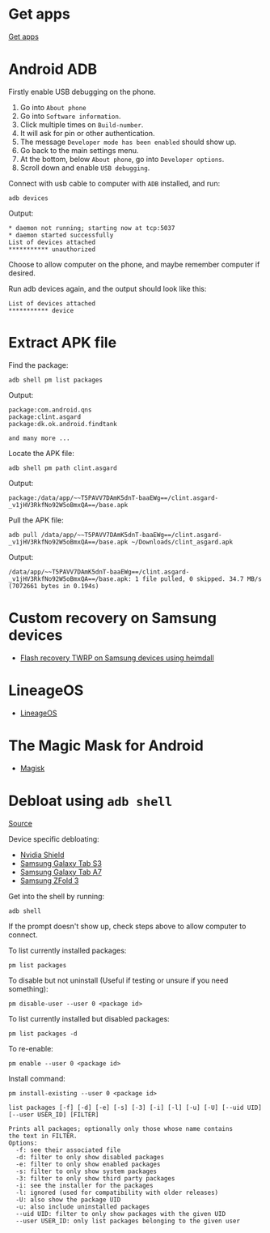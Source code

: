 # Get apps

[Get apps](get_apps/)

# Android ADB

Firstly enable USB debugging on the phone.

1. Go into `About phone`
1. Go into `Software information`.
1. Click multiple times on `Build-number`.
1. It will ask for pin or other authentication.
1. The message `Developer mode has been enabled` should show up.
1. Go back to the main settings menu.
1. At the bottom, below `About phone`, go into `Developer options`.
1. Scroll down and enable `USB debugging`.

Connect with usb cable to computer with `ADB` installed, and run:
```
adb devices
```
Output:
```
* daemon not running; starting now at tcp:5037
* daemon started successfully
List of devices attached
***********	unauthorized
```

Choose to allow computer on the phone, and maybe remember computer if desired.

Run adb devices again, and the output should look like this:
```
List of devices attached
*********** device
```
# Extract APK file

Find the package:
```
adb shell pm list packages
```
Output:
```
package:com.android.qns
package:clint.asgard
package:dk.ok.android.findtank

and many more ...
```

Locate the APK file:
```
adb shell pm path clint.asgard
```
Output:
```
package:/data/app/~~T5PAVV7DAmK5dnT-baaEWg==/clint.asgard-_v1jHV3RkfNo92W5oBmxQA==/base.apk
```

Pull the APK file:
```
adb pull /data/app/~~T5PAVV7DAmK5dnT-baaEWg==/clint.asgard-_v1jHV3RkfNo92W5oBmxQA==/base.apk ~/Downloads/clint_asgard.apk
```
Output:
```
/data/app/~~T5PAVV7DAmK5dnT-baaEWg==/clint.asgard-_v1jHV3RkfNo92W5oBmxQA==/base.apk: 1 file pulled, 0 skipped. 34.7 MB/s (7072661 bytes in 0.194s)
```

# Custom recovery on Samsung devices

- [Flash recovery TWRP on Samsung devices using heimdall](heimdall/)

# LineageOS

- [LineageOS](lineageos/)

# The Magic Mask for Android

- [Magisk](magisk/)

# Debloat using `adb shell`

[Source](https://youtu.be/X01hZJtfMJg)

Device specific debloating:
- [Nvidia Shield](nvidia_shield/)
- [Samsung Galaxy Tab S3](galaxy_tab_s3/)
- [Samsung Galaxy Tab A7](galaxy_tab_a7)
- [Samsung ZFold 3](z_fold3/)

Get into the shell by running:
```
adb shell
```
If the prompt doesn't show up, check steps above to allow computer to connect.

To list currently installed packages:
```
pm list packages
```

To disable but not uninstall (Useful if testing or unsure if you need something):
```
pm disable-user --user 0 <package id>
```

To list currently installed but disabled packages:
```
pm list packages -d
```

To re-enable:
```
pm enable --user 0 <package id>
```

Install command:
```
pm install-existing --user 0 <package id>
```

```
list packages [-f] [-d] [-e] [-s] [-3] [-i] [-l] [-u] [-U] [--uid UID] [--user USER_ID] [FILTER]

Prints all packages; optionally only those whose name contains
the text in FILTER.
Options:
  -f: see their associated file
  -d: filter to only show disabled packages
  -e: filter to only show enabled packages
  -s: filter to only show system packages
  -3: filter to only show third party packages
  -i: see the installer for the packages
  -l: ignored (used for compatibility with older releases)
  -U: also show the package UID
  -u: also include uninstalled packages
  --uid UID: filter to only show packages with the given UID
  --user USER_ID: only list packages belonging to the given user
```
